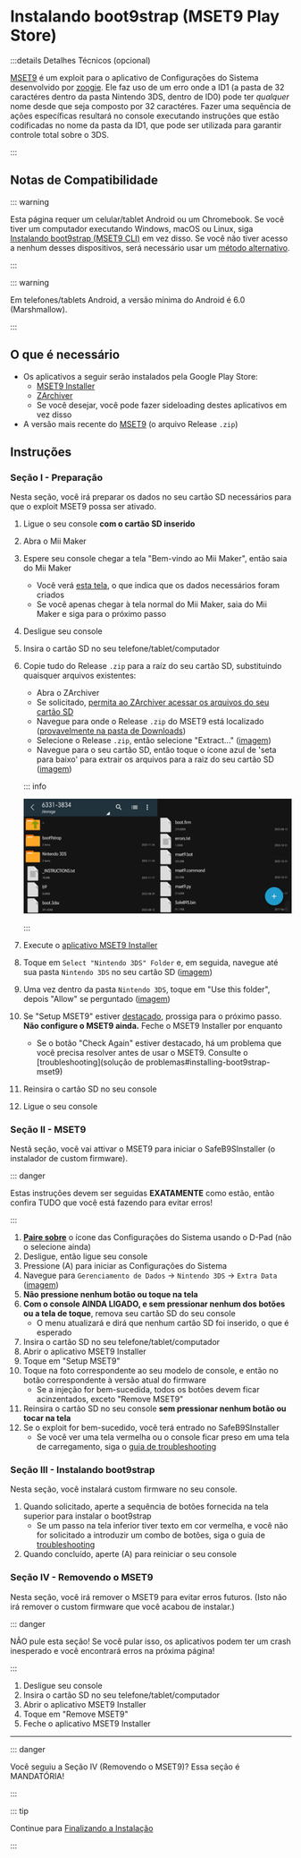# Instalando boot9strap (MSET9 Play Store)

:::details Detalhes Técnicos (opcional)

[MSET9](https://github.com/zoogie/MSET9) é um exploit para o aplicativo de Configurações do Sistema desenvolvido por [zoogie](https://github.com/zoogie). Ele faz uso de um erro onde a ID1 (a pasta de 32 caractéres dentro da pasta Nintendo 3DS, dentro de ID0) pode ter _qualquer_ nome desde que seja composto por 32 caractéres. Fazer uma sequência de ações específicas resultará no console executando instruções que estão codificadas no nome da pasta da ID1, que pode ser utilizada para garantir controle total sobre o 3DS.

:::

## Notas de Compatibilidade

::: warning

Esta página requer um celular/tablet Android ou um Chromebook. Se você tiver um computador executando Windows, macOS ou Linux, siga [Instalando boot9strap (MSET9 CLI)](installing-boot9strap-\(mset9-cli\)) em vez disso. Se você não tiver acesso a nenhum desses dispositivos, será necessário usar um [método alternativo](https://wiki.hacks.guide/wiki/3DS:Alternate_Exploits).

:::

::: warning

Em telefones/tablets Android, a versão mínima do Android é 6.0 (Marshmallow).

:::

## O que é necessário

- Os aplicativos a seguir serão instalados pela Google Play Store:
  - [MSET9 Installer](https://play.google.com/store/apps/details?id=moe.saru.homebrew.console3ds.mset9_installer_android)
  - [ZArchiver](https://play.google.com/store/apps/details?id=ru.zdevs.zarchiver)
  - Se você desejar, você pode fazer sideloading destes aplicativos em vez disso
- A versão mais recente do [MSET9](https://github.com/zoogie/MSET9/releases/latest) (o arquivo Release `.zip`)

## Instruções

### Seção I - Preparação

Nesta seção, você irá preparar os dados no seu cartão SD necessários para que o exploit MSET9 possa ser ativado.

1. Ligue o seu console **com o cartão SD inserido**

2. Abra o Mii Maker

3. Espere seu console chegar a tela "Bem-vindo ao Mii Maker", então saia do Mii Maker
   - Você verá [esta tela](/images/screenshots/mset9/mii-extdata.png), o que indica que os dados necessários foram criados
   - Se você apenas chegar à tela normal do Mii Maker, saia do Mii Maker e siga para o próximo passo

4. Desligue seu console

5. Insira o cartão SD no seu telefone/tablet/computador

6. Copie tudo do Release `.zip` para a raíz do seu cartão SD, substituindo quaisquer arquivos existentes:

   - Abra o ZArchiver
   - Se solicitado, [permita ao ZArchiver acessar os arquivos do seu cartão SD](/images/screenshots/mset9/zarchiver-allow.png)
   - Navegue para onde o Release `.zip` do MSET9 está localizado ([provavelmente na pasta de Downloads](/images/screenshots/mset9/zarchiver-zip-location.png))
   - Selecione o Release `.zip`, então selecione "Extract..." ([imagem](/images/screenshots/mset9/zarchiver-extract-1.png))
   - Navegue para o seu cartão SD, então toque o ícone azul de 'seta para baixo' para extrair os arquivos para a raiz do seu cartão SD ([imagem](/images/screenshots/mset9/zarchiver-extract-2.png))

   ::: info

   ![](/images/screenshots/mset9/mset9-root-layout-android.png)

   :::

7. Execute o [aplicativo MSET9 Installer](/images/screenshots/mset9/mset9-setup-android.png)

8. Toque em `Select "Nintendo 3DS" Folder` e, em seguida, navegue até sua pasta `Nintendo 3DS` no seu cartão SD ([imagem](/images/screenshots/mset9/select-mset9-folder-1.png))

9. Uma vez dentro da pasta `Nintendo 3DS`, toque em "Use this folder", depois "Allow" se perguntado ([imagem](/images/screenshots/mset9/select-mset9-folder-2.png))

10. Se "Setup MSET9" estiver [destacado](/images/screenshots/mset9/setup-mset9-highlighted.png), prossiga para o próximo passo. **Não configure o MSET9 ainda.** Feche o MSET9 Installer por enquanto
    - Se o botão "Check Again" estiver destacado, há um problema que você precisa resolver antes de usar o MSET9. Consulte o [troubleshooting](solução de problemas#installing-boot9strap-mset9)

11. Reinsira o cartão SD no seu console

12. Ligue o seu console

### Seção II - MSET9

Nestã seção, você vai attivar o MSET9 para iniciar o SafeB9SInstaller (o instalador de custom firmware).

::: danger

Estas instruções devem ser seguidas **EXATAMENTE** como estão, então confira TUDO que você está fazendo para evitar erros!

:::

1. **[Paire sobre](/images/screenshots/mset9/hover-settings.png)** o ícone das Configurações do Sistema usando o D-Pad (não o selecione ainda)
2. Desligue, então ligue seu console
3. Pressione (A) para iniciar as Configurações do Sistema
4. Navegue para `Gerenciamento de Dados` -> `Nintendo 3DS` -> `Extra Data` ([imagem](/images/screenshots/mset9/settings-extdata.png))
5. **Não pressione nenhum botão ou toque na tela**
6. **Com o console AINDA LIGADO, e sem pressionar nenhum dos botões ou a tela de toque**, remova seu cartão SD do seu console
   - O menu atualizará e dirá que nenhum cartão SD foi inserido, o que é esperado
7. Insira o cartão SD no seu telefone/tablet/computador
8. Abrir o aplicativo MSET9 Installer
9. Toque em "Setup MSET9"
10. Toque na foto correspondente ao seu modelo de console, e então no botão correspondente à versão atual do firmware
    - Se a injeção for bem-sucedida, todos os botões devem ficar acinzentados, exceto "Remove MSET9"
11. Reinsira o cartão SD no seu console **sem pressionar nenhum botão ou tocar na tela**
12. Se o exploit for bem-sucedido, você terá entrado no SafeB9SInstaller
    - Se você ver uma tela vermelha ou o console ficar preso em uma tela de carregamento, siga o [guia de troubleshooting](troubleshooting#installing-boot9strap-mset9)

### Seção III - Instalando boot9strap

Nesta seção, você instalará custom firmware no seu console.

1. Quando solicitado, aperte a sequência de botões fornecida na tela superior para instalar o boot9strap
   - Se um passo na tela inferior tiver texto em cor vermelha, e você não for solicitado a introduzir um combo de botões, siga o guia de [troubleshooting](troubleshooting#issues-with-safeb9sinstaller)
2. Quando concluído, aperte (A) para reiniciar o seu console

<!--@include: ./_include/configure-luma3ds.md -->

### Seção IV - Removendo o MSET9

Nesta seção, você irá remover o MSET9 para evitar erros futuros. (Isto não irá remover o custom firmware que você acabou de instalar.)

::: danger

NÃO pule esta seção! Se você pular isso, os aplicativos podem ter um crash inesperado e você encontrará erros na próxima página!

:::

1. Desligue seu console
2. Insira o cartão SD no seu telefone/tablet/computador
3. Abrir o aplicativo MSET9 Installer
4. Toque em "Remove MSET9"
5. Feche o aplicativo MSET9 Installer

<!--@include: ./_include/luma3ds-installed-note.md -->

___

::: danger

Você seguiu a Seção IV (Removendo o MSET9)? Essa seção é MANDATÓRIA!

:::

::: tip

Continue para [Finalizando a Instalação](finalizing-setup)

:::
